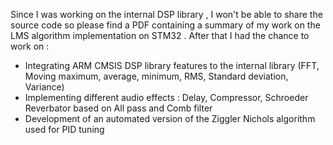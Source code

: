 Since I was working on the internal DSP library , I won't be able to share the source code so please find a PDF containing a summary of my work on the LMS algorithm implementation on STM32 .
After that I had the chance to work on :
- Integrating ARM CMSIS DSP library features to the internal library (FFT, Moving maximum, average, minimum, RMS, Standard deviation, Variance) 
- Implementing different audio effects : Delay, Compressor, Schroeder Reverbator based on All pass and Comb filter
- Development of an automated version of the Ziggler Nichols algorithm used for PID tuning
